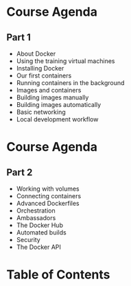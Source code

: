 <!SLIDE>
# Course Agenda
## Part 1

* About Docker
* Using the training virtual machines
* Installing Docker
* Our first containers
* Running containers in the background
* Images and containers
* Building images manually
* Building images automatically
* Basic networking
* Local development workflow

<!SLIDE>
# Course Agenda
## Part 2

* Working with volumes
* Connecting containers
* Advanced Dockerfiles
* Orchestration
* Ambassadors
* The Docker Hub
* Automated builds
* Security
* The Docker API

<!SLIDE toc>
# Table of Contents

~~~TOC~~~

